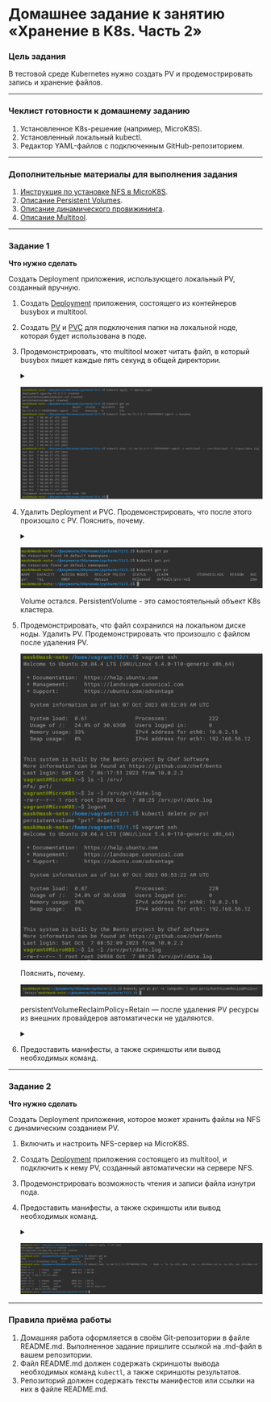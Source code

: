 # Домашнее задание к занятию «Хранение в K8s. Часть 2»

### Цель задания

В тестовой среде Kubernetes нужно создать PV и продемострировать запись и хранение файлов.

------

### Чеклист готовности к домашнему заданию

1. Установленное K8s-решение (например, MicroK8S).
2. Установленный локальный kubectl.
3. Редактор YAML-файлов с подключенным GitHub-репозиторием.

------

### Дополнительные материалы для выполнения задания

1. [Инструкция по установке NFS в MicroK8S](https://microk8s.io/docs/nfs). 
2. [Описание Persistent Volumes](https://kubernetes.io/docs/concepts/storage/persistent-volumes/). 
3. [Описание динамического провижининга](https://kubernetes.io/docs/concepts/storage/dynamic-provisioning/). 
4. [Описание Multitool](https://github.com/wbitt/Network-MultiTool).

------

### Задание 1

**Что нужно сделать**

Создать Deployment приложения, использующего локальный PV, созданный вручную.

1. Создать [Deployment](deploy.yaml) приложения, состоящего из контейнеров busybox и multitool.
2. Создать [PV](deploy.yaml)  и [PVC](deploy.yaml)  для подключения папки на локальной ноде, которая будет использована в поде.
3. Продемонстрировать, что multitool может читать файл, в который busybox пишет каждые пять секунд в общей директории.
    <details><summary></summary>
    
    ```commandline
    kubectl apply -f deploy.yaml
    kubectl get po
    kubectl logs hw-12-2-2-1-749559d9b7-xgmrd -c busybox
    kubectl exec -it hw-12-2-2-1-749559d9b7-xgmrd -c multitool -- /usr/bin/tail -f /input/date.log
    ```
    
    </details>

   ![1.3](1.3.png)

4. Удалить Deployment и PVC. Продемонстрировать, что после этого произошло с PV. Пояснить, почему.
    <details><summary></summary>
    
    ```commandline
    kubectl delete deployments.apps hw-12-2-2-1
    kubectl delete persistentvolumeclaims pvc-vol 
    kubectl get po
    kubectl get pvc
    kubectl get pv
    ```
    
    </details>

   ![1.4](1.4.png)

   Volume остался. PersistentVolume - это самостоятельный объект K8s кластера.

5. Продемонстрировать, что файл сохранился на локальном диске ноды.
   Удалить PV.
   Продемонстрировать что произошло с файлом после удаления PV.

    ![1.5.1](1.5.1.png)
      
   Пояснить, почему.

   ![1.5.2](1.5.2.png)

   persistentVolumeReclaimPolicy=Retain — после удаления PV ресурсы из внешних провайдеров автоматически не удаляются.

   <details><summary></summary>
 
   ```commandline
   kubectl get pv pv1 -o jsonpath=’{.spec.persistentVolumeReclaimPolicy}’ 
   ```
 
   </details>

6. Предоставить манифесты, а также скриншоты или вывод необходимых команд.


------

### Задание 2

**Что нужно сделать**

Создать Deployment приложения, которое может хранить файлы на NFS с динамическим созданием PV.

1. Включить и настроить NFS-сервер на MicroK8S.
2. Создать [Deployment](nfs.yaml) приложения состоящего из multitool, и подключить к нему PV, созданный автоматически на сервере NFS.
3. Продемонстрировать возможность чтения и записи файла изнутри пода. 
4. Предоставить манифесты, а также скриншоты или вывод необходимых команд.

   <details><summary></summary>
 
   ```commandline
   kubectl apply -f nfs.yaml 
   kubectl get po
   kubectl exec -it hw-12-2-2-2-597946f68d-lfknp  -- bash -c "ls -la /nfs; date | tee -a /nfs/date.txt;ls -la /nfs; cat /nfs/date.txt "
   ```
 
   </details>

      ![2](2.png)


------

### Правила приёма работы

1. Домашняя работа оформляется в своём Git-репозитории в файле README.md. Выполненное задание пришлите ссылкой на .md-файл в вашем репозитории.
2. Файл README.md должен содержать скриншоты вывода необходимых команд `kubectl`, а также скриншоты результатов.
3. Репозиторий должен содержать тексты манифестов или ссылки на них в файле README.md.
